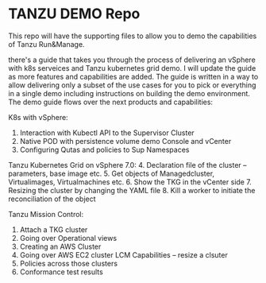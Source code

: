 # TANZU DEMO Repo

This repo will have the supporting files to allow you to demo the capabilities of Tanzu Run&Manage.


there's a guide that takes you through the process of delivering an vSphere with k8s serveices and Tanzu kubernetes grid demo. 
I will update the guide as more features and capabilities are added. The guide is written in a way to allow delivering only a subset of the use cases for you to pick or everything in a single demo including instructions on building the demo environment.
The demo guide flows over the next products and capabilities:

K8s with vSphere:
1.	Interaction with Kubectl API to the Supervisor Cluster
2.	Native POD with persistence volume demo Console and vCenter
3.	Configuring Qutas and policies to Sup Namespaces

Tanzu Kubernetes Grid on vSphere 7.0:
4.	Declaration file of the cluster – parameters, base image etc.
5.	Get objects of Managedcluster, Virtualimages, Virtualmachines etc.
6.	Show the TKG in the vCenter side
7.	Resizing the cluster by changing the YAML file
8.	Kill a worker to initiate the reconciliation of the object

Tanzu Mission Control:
1.	Attach a TKG cluster
2.	Going over Operational views
3.	Creating an AWS Cluster
4.	Going over AWS EC2 cluster LCM Capabilities – resize a clsuter
5.	Policies across those clusters
6.	Conformance test results
